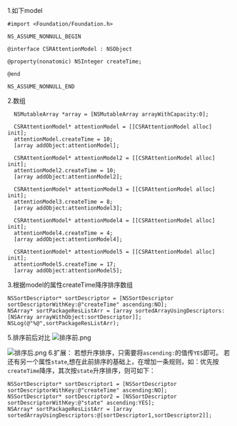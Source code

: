 1.如下model
```
#import <Foundation/Foundation.h>

NS_ASSUME_NONNULL_BEGIN

@interface CSRAttentionModel : NSObject

@property(nonatomic) NSInteger createTime;

@end

NS_ASSUME_NONNULL_END
```

2.数组
```
  NSMutableArray *array = [NSMutableArray arrayWithCapacity:0];
  
  CSRAttentionModel* attentionModel = [[CSRAttentionModel alloc] init];
  attentionModel.createTime = 10;
  [array addObject:attentionModel];
  
  CSRAttentionModel* attentionModel2 = [[CSRAttentionModel alloc] init];
  attentionModel2.createTime = 10;
  [array addObject:attentionModel2];
  
  CSRAttentionModel* attentionModel3 = [[CSRAttentionModel alloc] init];
  attentionModel3.createTime = 8;
  [array addObject:attentionModel3];
  
  CSRAttentionModel* attentionModel4 = [[CSRAttentionModel alloc] init];
  attentionModel4.createTime = 4;
  [array addObject:attentionModel4];
  
  CSRAttentionModel* attentionModel5 = [[CSRAttentionModel alloc] init];
  attentionModel5.createTime = 17;
  [array addObject:attentionModel5];
```

3.根据model的属性createTime降序排序数组
```
NSSortDescriptor* sortDescriptor = [NSSortDescriptor sortDescriptorWithKey:@"createTime" ascending:NO];
NSArray* sortPackageResListArr = [array sortedArrayUsingDescriptors:[NSArray arrayWithObject:sortDescriptor]];
NSLog(@"%@",sortPackageResListArr);
```
5.排序前后对比
![排序前.png](https://upload-images.jianshu.io/upload_images/1613923-74e5370bc4050b46.png?imageMogr2/auto-orient/strip%7CimageView2/2/w/300)

![排序后.png](https://upload-images.jianshu.io/upload_images/1613923-5bec63277f1f1725.png?imageMogr2/auto-orient/strip%7CimageView2/2/w/300)
6.扩展：
若想升序排序，只需要将`ascending:`的值传`YES`即可。
若还有另一个属性`state`,想在此前排序的基础上，在增加一条规则，如：优先按`createTime`降序，其次按`state`升序排序，则可如下：
```
NSSortDescriptor* sortDescriptor1 = [NSSortDescriptor sortDescriptorWithKey:@"createTime" ascending:NO];
NSSortDescriptor* sortDescriptor2 = [NSSortDescriptor sortDescriptorWithKey:@"state" ascending:YES];
NSArray* sortPackageResListArr = [array sortedArrayUsingDescriptors:@[sortDescriptor1,sortDescriptor2]];
```
